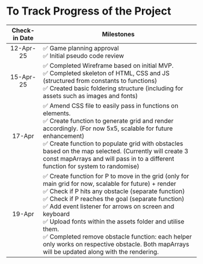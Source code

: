 # To Track Progress of the Project

| Check-in Date | Milestones |
| :-----------: | ----------------- |
| 12-Apr-25 | ✅ Game planning approval <br> ✅ Initial pseudo code review |
| 15-Apr-25 | ✅ Completed Wireframe based on initial MVP. <br> ✅ Completed skeleton of HTML, CSS and JS (structured from constants to functions) <br> ✅ Created basic foldering structure (including for assets such as images and fonts)|
| 17-Apr | ✅ Amend CSS file to easily pass in functions on elements. <br> ✅ Create function to generate grid and render accordingly. (For now 5x5, scalable for future enhancement) <br> ✅ Create function to populate grid with obstacles based on the map selected. (Currently will create 3 const mapArrays and will pass in to a different function for system to randomise) |
| 19-Apr | ✅ Create function for P to move in the grid (only for main grid for now, scalable for future) + render <br> ✅ Check if P hits any obstacle (separate function) <br> ✅ Check if P reaches the goal (separate function) <br> ✅ Add event listener for arrows on screen and keyboard <br> ✅ Upload fonts within the assets folder and utilise them. <br> ✅ Completed remove obstacle function: each helper only works on respective obstacle. Both mapArrays will be updated along with the rendering. |
